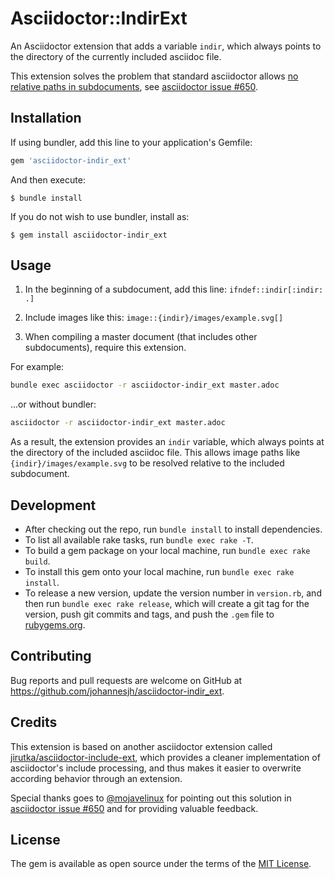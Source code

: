 # Asciidoctor::IndirExt

An Asciidoctor extension that adds a variable `indir`, which always points to the directory of the currently included asciidoc file.

This extension solves the problem that standard asciidoctor allows [no relative paths in subdocuments](https://github.com/asciidoctor/asciidoctor/issues/650), see  [asciidoctor issue #650](https://github.com/asciidoctor/asciidoctor/issues/650).


## Installation

If using bundler, add this line to your application's Gemfile:

```ruby
gem 'asciidoctor-indir_ext'
```

And then execute:

    $ bundle install


If you do not wish to use bundler, install as:

    $ gem install asciidoctor-indir_ext


## Usage

1. In the beginning of a subdocument, add this line:
`ifndef::indir[:indir: .]`

2. Include images like this:
`image::{indir}/images/example.svg[]`

3. When compiling a master document (that includes other subdocuments), require this extension.

For example:

```bash
bundle exec asciidoctor -r asciidoctor-indir_ext master.adoc
```


...or without bundler:

```bash
asciidoctor -r asciidoctor-indir_ext master.adoc
```

As a result, the extension provides an `indir` variable, which always points at the directory of the included asciidoc file. This allows image paths like `{indir}/images/example.svg` to be resolved relative to the included subdocument.



## Development

* After checking out the repo, run `bundle install` to install dependencies.
* To list all available rake tasks, run `bundle exec rake -T`.
* To build a gem package on your local machine, run `bundle exec rake build`.
* To install this gem onto your local machine, run `bundle exec rake install`.
* To release a new version, update the version number in `version.rb`, and then run `bundle exec rake release`, which will create a git tag for the version, push git commits and tags, and push the `.gem` file to [rubygems.org](https://rubygems.org).


## Contributing

Bug reports and pull requests are welcome on GitHub at https://github.com/johannesjh/asciidoctor-indir_ext.



## Credits

This extension is based on another asciidoctor extension called [jirutka/asciidoctor-include-ext](https://github.com/jirutka/asciidoctor-include-ext), which provides a cleaner implementation of asciidoctor's include processing, and thus makes it easier to overwrite according behavior through an extension.

Special thanks goes to [@mojavelinux](https://github.com/mojavelinux) for pointing out this solution in [asciidoctor issue #650](https://github.com/asciidoctor/asciidoctor/issues/650) and for providing valuable feedback.


## License

The gem is available as open source under the terms of the [MIT License](https://opensource.org/licenses/MIT).
